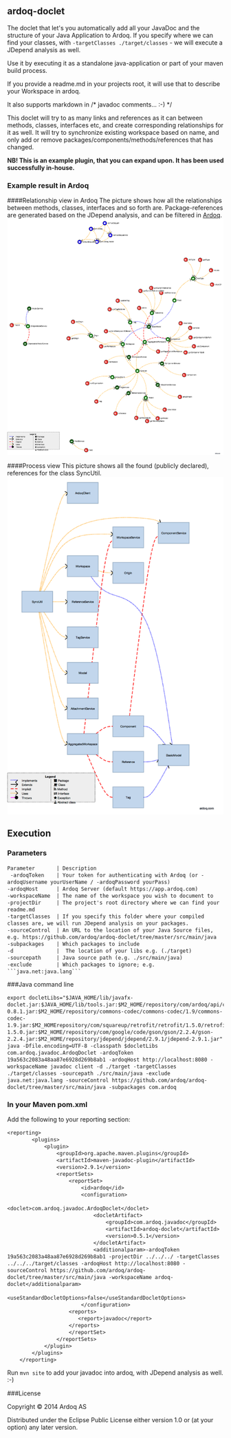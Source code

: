 ardoq-doclet
----

The doclet that let's you automatically add all your JavaDoc and the structure of your Java Application to Ardoq.
If you specify where we can find your classes, with ```-targetClasses ./target/classes``` - we will execute a JDepend analysis as well.

Use it by executing it as a standalone java-application or part of your maven build process.

If you provide a readme.md in your projects root, it will use that to describe your Workspace in ardoq.

It also supports markdown in /* javadoc comments... :-) */

This doclet will try to as many links and references as it can between methods, classes, interfaces etc, and create corresponding relationships for it as well.
It will try to synchronize existing workspace based on name, and only add or remove packages/components/methods/references that has changed.

**NB! This is an example plugin, that you can expand upon. It has been used successfully in-house.**

### Example result in Ardoq

####Relationship view in Ardoq
The picture shows how all the relationships between methods, classes, interfaces and so forth are.
Package-references are generated based on the JDepend analysis, and can be filtered in [Ardoq](http://ardoq.com).
![Relationships in ardoq-java-client](https://github.com/ardoq/ardoq-doclet/raw/master/examples/ardoq-java-client-example.png)

####Process view
This picture shows all the found (publicly declared), references for the class SyncUtil.
![Relationships in ardoq-java-client](https://github.com/ardoq/ardoq-doclet/raw/master/examples/SyncUtil_process_links.png)

Execution
------------

### Parameters
```
Parameter       | Description
 -ardoqToken    | Your token for authenticating with Ardoq (or -ardoqUsername yourUserName / -ardoqPassword yourPass)
-ardoqHost      | Ardoq Server (default https://app.ardoq.com)
-workspaceName  | The name of the workspace you wish to document to
-projectDir     | The project's root directory where we can find your readme.md
-targetClasses  | If you specify this folder where your compiled classes are, we will run JDepend analysis on your packages.
-sourceControl  | An URL to the location of your Java Source files, e.g. https://github.com/ardoq/ardoq-doclet/tree/master/src/main/java
-subpackages    | Which packages to include
-d              |  The location of your libs e.g. (./target)
-sourcepath     | Java source path (e.g. ./src/main/java)
-exclude        | Which packages to ignore; e.g. ```java.net:java.lang```
```

###Java command line
```
export docletLibs="$JAVA_HOME/lib/javafx-doclet.jar:$JAVA_HOME/lib/tools.jar:$M2_HOME/repository/com/ardoq/api/client/0.8.1/client-0.8.1.jar:$M2_HOME/repository/commons-codec/commons-codec/1.9/commons-codec-1.9.jar:$M2_HOMErepository/com/squareup/retrofit/retrofit/1.5.0/retrofit-1.5.0.jar:$M2_HOME/repository/com/google/code/gson/gson/2.2.4/gson-2.2.4.jar:$M2_HOME/repository/jdepend/jdepend/2.9.1/jdepend-2.9.1.jar"
java -Dfile.encoding=UTF-8 -classpath $docletLibs com.ardoq.javadoc.ArdoqDoclet -ardoqToken 19a563c2083a48aa87e6928d269b8ab1 -ardoqHost http://localhost:8080 -workspaceName javadoc client -d ./target -targetClasses ./target/classes -sourcepath ./src/main/java -exclude java.net:java.lang -sourceControl https://github.com/ardoq/ardoq-doclet/tree/master/src/main/java -subpackages com.ardoq
```

### In your Maven pom.xml
Add the following to your reporting section:

```
<reporting>
        <plugins>
            <plugin>
                <groupId>org.apache.maven.plugins</groupId>
                <artifactId>maven-javadoc-plugin</artifactId>
                <version>2.9.1</version>
                <reportSets>
                    <reportSet>
                        <id>ardoq</id>
                        <configuration>
                            <doclet>com.ardoq.javadoc.ArdoqDoclet</doclet>
                            <docletArtifact>
                                <groupId>com.ardoq.javadoc</groupId>
                                <artifactId>ardoq-doclet</artifactId>
                                <version>0.5.1</version>
                            </docletArtifact>
                            <additionalparam>-ardoqToken 19a563c2083a48aa87e6928d269b8ab1 -projectDir ../../../ -targetClasses ../../../target/classes -ardoqHost http://localhost:8080 -sourceControl https://github.com/ardoq/ardoq-doclet/tree/master/src/main/java -workspaceName ardoq-doclet</additionalparam>
                            <useStandardDocletOptions>false</useStandardDocletOptions>
                        </configuration>
                    <reports>
                       <report>javadoc</report>
                    </reports>
                    </reportSet>
                </reportSets>
            </plugin>
        </plugins>
    </reporting>
```

Run ```mvn site``` to add your javadoc into ardoq, with JDepend analysis as well. :-)


###License

Copyright © 2014 Ardoq AS

Distributed under the Eclipse Public License either version 1.0 or (at your option) any later version.